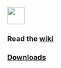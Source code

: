 <a href="https://t.me/termux_expert_launcher"> <img  src="https://upload.wikimedia.org/wikipedia/commons/8/82/Telegram_logo.svg" data-canonical-src="https://upload.wikimedia.org/wikipedia/commons/8/82/Telegram_logo.svg" width="40" /></a>  



### Read the [wiki](https://t-e-l.github.io/wiki)

### [Downloads](https://t-e-l.github.io/)
